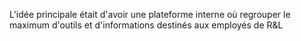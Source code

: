 L'idée principale était d'avoir une plateforme interne où regrouper le maximum d'outils et d'informations destinés aux employés de R&L